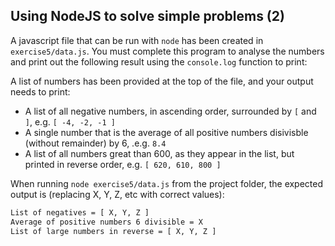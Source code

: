 ## Using NodeJS to solve simple problems (2)

A javascript file that can be run with `node` has been created in `exercise5/data.js`. You must complete this program to analyse the numbers and print out the following result using the `console.log` function to print:

A list of numbers has been provided at the top of the file, and your output needs to print:
 * A list of all negative numbers, in ascending order, surrounded by `[` and `]`, e.g. `[ -4, -2, -1 ]`
 * A single number that is the average of all positive numbers disivisble (without remainder) by 6, .e.g. `8.4`
 * A list of all numbers great than 600, as they appear in the list, but printed in reverse order, e.g. `[ 620, 610, 800 ]`

When running `node exercise5/data.js` from the project folder, the expected output is (replacing X, Y, Z, etc with correct values):
```txt
List of negatives = [ X, Y, Z ]
Average of positive numbers 6 divisible = X
List of large numbers in reverse = [ X, Y, Z ]
````
